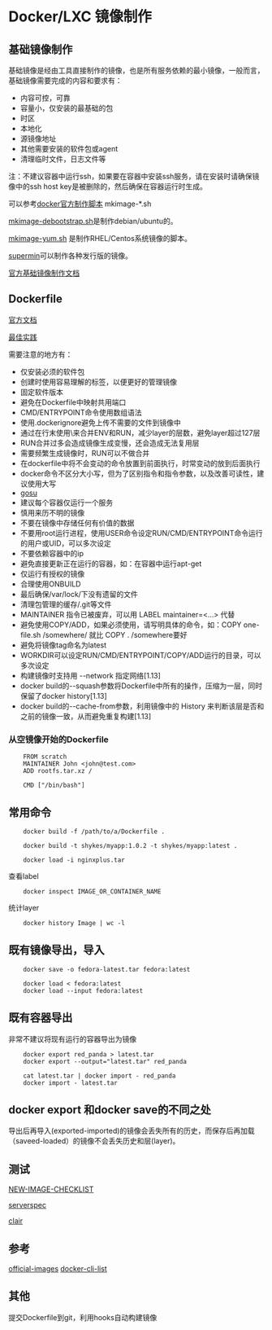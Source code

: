 # Docker/LXC 镜像制作

## 基础镜像制作

基础镜像是经由工具直接制作的镜像，也是所有服务依赖的最小镜像，一般而言，基础镜像需要完成的内容和要求有：

* 内容可控，可靠
* 容量小，仅安装的最基础的包
* 时区
* 本地化
* 源镜像地址
* 其他需要安装的软件包或agent
* 清理临时文件，日志文件等

注：不建议容器中运行ssh，如果要在容器中安装ssh服务，请在安装时请确保镜像中的ssh host key是被删除的，然后确保在容器运行时生成。

可以参考[docker官方制作脚本](https://github.com/docker/docker/tree/master/contrib) mkimage-*.sh

[mkimage-debootstrap.sh](https://github.com/docker/docker/blob/master/contrib/mkimage-debootstrap.sh)是制作debian/ubuntu的。

[mkimage-yum.sh](https://github.com/docker/docker/blob/master/contrib/mkimage-yum.sh) 是制作RHEL/Centos系统镜像的脚本。

[supermin](https://github.com/libguestfs/supermin)可以制作各种发行版的镜像。

[官方基础镜像制作文档](https://docs.docker.com/engine/userguide/eng-image/baseimages/)

## Dockerfile
[官方文档](https://docs.docker.com/engine/reference/builder/)

[最佳实践](https://docs.docker.com/engine/userguide/eng-image/dockerfile_best-practices/)

需要注意的地方有：

* 仅安装必须的软件包
* 创建时使用容易理解的标签，以便更好的管理镜像
* 固定软件版本
* 避免在Dockerfile中映射共用端口
* CMD/ENTRYPOINT命令使用数组语法
* 使用.dockerignore避免上传不需要的文件到镜像中
* 通过在行末使用\来合并ENV和RUN，减少layer的层数，避免layer超过127层
* RUN合并过多会造成镜像生成变慢，还会造成无法复用层
* 需要频繁生成镜像时，RUN可以不做合并
* 在dockerfile中将不会变动的命令放置到前面执行，时常变动的放到后面执行
* docker命令不区分大小写，但为了区别指令和指令参数，以及改善可读性，建议使用大写
* [gosu](https://github.com/tianon/gosu)
* 建议每个容器仅运行一个服务
* 慎用来历不明的镜像
* 不要在镜像中存储任何有价值的数据
* 不要用root运行进程，使用USER命令设定RUN/CMD/ENTRYPOINT命令运行的用户或UID，可以多次设定
* 不要依赖容器中的ip
* 避免直接更新正在运行的容器，如：在容器中运行apt-get
* 仅运行有授权的镜像
* 合理使用ONBUILD
* 最后确保/var/lock/下没有遗留的文件
* 清理包管理的缓存/.git等文件
* MAINTAINER 指令已被废弃，可以用 LABEL maintainer=<...> 代替
* 避免使用COPY/ADD，如果必须使用，请写明具体的命令，如：COPY one-file.sh /somewhere/ 就比 COPY . /somewhere要好
* 避免将镜像tag命名为latest
* WORKDIR可以设定RUN/CMD/ENTRYPOINT/COPY/ADD运行的目录，可以多次设定
* 构建镜像时支持用 --network 指定网络[1.13]
* docker build的--squash参数将Dockerfile中所有的操作，压缩为一层，同时保留了docker history[1.13]
* docker build的--cache-from参数，利用镜像中的 History 来判断该层是否和之前的镜像一致，从而避免重复构建[1.13]

### 从空镜像开始的Dockerfile

~~~
    FROM scratch
    MAINTAINER John <john@test.com>
    ADD rootfs.tar.xz /

    CMD ["/bin/bash"]
~~~

## 常用命令

~~~
    docker build -f /path/to/a/Dockerfile .

    docker build -t shykes/myapp:1.0.2 -t shykes/myapp:latest .

    docker load -i nginxplus.tar
~~~

查看label

~~~
    docker inspect IMAGE_OR_CONTAINER_NAME
~~~

统计layer

~~~
    docker history Image | wc -l
~~~

## 既有镜像导出，导入

~~~
    docker save -o fedora-latest.tar fedora:latest

    docker load < fedora:latest
    docker load --input fedora:latest
~~~

## 既有容器导出

非常不建议将现有运行的容器导出为镜像

~~~
    docker export red_panda > latest.tar
    docker export --output="latest.tar" red_panda

    cat latest.tar | docker import - red_panda
    docker import - latest.tar
~~~

## docker export 和docker save的不同之处

导出后再导入(exported-imported)的镜像会丢失所有的历史，而保存后再加载（saveed-loaded）的镜像不会丢失历史和层(layer)。

## 测试

[NEW-IMAGE-CHECKLIST](https://github.com/docker-library/official-images/blob/master/NEW-IMAGE-CHECKLIST.md)

[serverspec](http://serverspec.org)

[clair](https://github.com/coreos/clair)

## 参考

[official-images](https://github.com/docker-library/official-images)
[docker-cli-list](https://docs.docker.com/engine/reference/commandline/docker/)

## 其他

提交Dockerfile到git，利用hooks自动构建镜像

